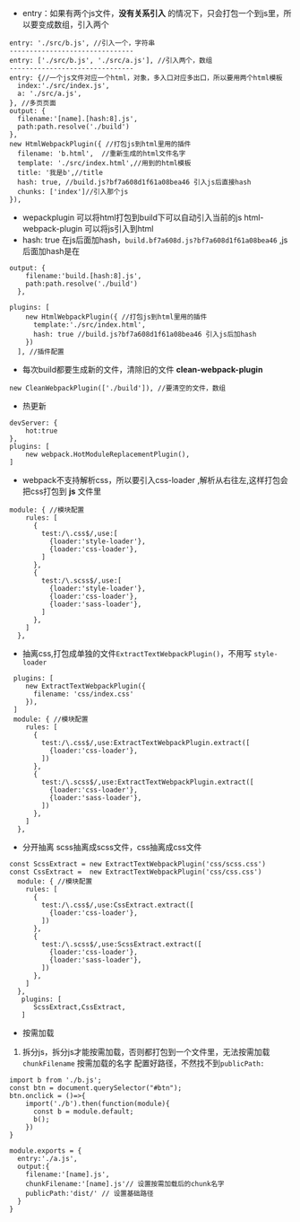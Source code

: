 - entry：如果有两个js文件，__没有关系引入__ 的情况下，只会打包一个到js里，所以要变成数组，引入两个
```
entry: './src/b.js', //引入一个，字符串
-------------------------------
entry: ['./src/b.js', './src/a.js'], //引入两个，数组
-------------------------------
entry: {//一个js文件对应一个html，对象，多入口对应多出口，所以要用两个html模板
  index:'./src/index.js',
  a: './src/a.js',
}, //多页页面
output: {
  filename:'[name].[hash:8].js',
  path:path.resolve('./build')
},
new HtmlWebpackPlugin({ //打包js到html里用的插件
  filename: 'b.html',  //重新生成的html文件名字
  template: './src/index.html',//用到的html模板
  title: '我是b',//title
  hash: true, //build.js?bf7a608d1f61a08bea46 引入js后直接hash
  chunks: ['index']//引入那个js
}),
```
- wepackplugin 可以将html打包到build下可以自动引入当前的js  html-webpack-plugin 可以将js引入到html
- hash: true 在js后面加hash，```build.bf7a608d.js?bf7a608d1f61a08bea46``` ,js后面加hash是在
```
output: {
    filename:'build.[hash:8].js',
    path:path.resolve('./build')
  },
```
```
plugins: [
    new HtmlWebpackPlugin({ //打包js到html里用的插件
      template:'./src/index.html',
      hash: true //build.js?bf7a608d1f61a08bea46 引入js后加hash
    })
  ], //插件配置
```
- 每次build都要生成新的文件，清除旧的文件 __clean-webpack-plugin__
```
new CleanWebpackPlugin(['./build']), //要清空的文件，数组
```
- 热更新
```
devServer: {
    hot:true
}, 
plugins: [
    new webpack.HotModuleReplacementPlugin(),
]
```
- webpack不支持解析css，所以要引入css-loader ,解析从右往左,这样打包会把css打包到 __js__ 文件里
```
module: { //模块配置
    rules: [
      {
        test:/\.css$/,use:[
          {loader:'style-loader'},
          {loader:'css-loader'},
        ]
      },
      {
        test:/\.scss$/,use:[
          {loader:'style-loader'},
          {loader:'css-loader'},
          {loader:'sass-loader'},
        ]
      },
    ]
  },
```
- 抽离css,打包成单独的文件```ExtractTextWebpackPlugin()```，不用写 ```style-loader```
```
 plugins: [
    new ExtractTextWebpackPlugin({
      filename: 'css/index.css'
    }),
 ]
 module: { //模块配置
    rules: [
      {
        test:/\.css$/,use:ExtractTextWebpackPlugin.extract([
          {loader:'css-loader'},
        ])
      },
      {
        test:/\.scss$/,use:ExtractTextWebpackPlugin.extract([
          {loader:'css-loader'},
          {loader:'sass-loader'},
        ])
      },
    ]
  },
```
- 分开抽离 scss抽离成scss文件，css抽离成css文件
```
const ScssExtract = new ExtractTextWebpackPlugin('css/scss.css')
const CssExtract =  new ExtractTextWebpackPlugin('css/css.css')
  module: { //模块配置
    rules: [
      {
        test:/\.css$/,use:CssExtract.extract([
          {loader:'css-loader'},
        ])
      },
      {
        test:/\.scss$/,use:ScssExtract.extract([
          {loader:'css-loader'},
          {loader:'sass-loader'},
        ])
      },
    ]
  },
   plugins: [
      ScssExtract,CssExtract,
   ]
```
- 按需加载
1. 拆分js，拆分js才能按需加载，否则都打包到一个文件里，无法按需加载```chunkFilename``` 按需加载的名字
配置好路径，不然找不到```publicPath:```
```
import b from './b.js';
const btn = document.querySelector("#btn");
btn.onclick = ()=>{
    import('./b').then(function(module){
      const b = module.default;
      b();
    })
}
```
```
module.exports = {
  entry:'./a.js',
  output:{
    filename:'[name].js',
    chunkFilename:'[name].js'// 设置按需加载后的chunk名字
    publicPath:'dist/' // 设置基础路径
  }
}
```
